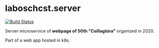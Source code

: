 # laboschcst.server

[![Build Status](https://travis-ci.com/janosgats/laboschcst.server.svg?branch=master)](https://travis-ci.com/janosgats/laboschcst.server)

Server microservice of **webpage of 50th "Csillagtúra"** organized in 2020.

Part of a web app hosted in k8s.
